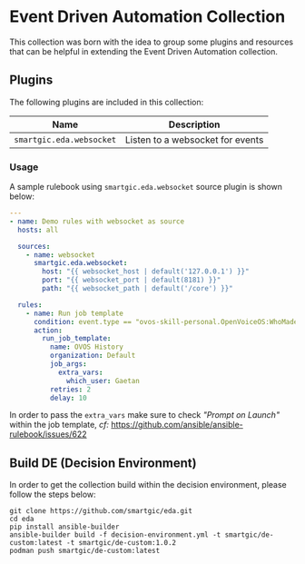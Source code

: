 # Event Driven Automation Collection

This collection was born with the idea to group some plugins and resources that can be helpful in extending the Event Driven Automation collection.

## Plugins

The following plugins are included in this collection:

| Name                     | Description                      |
| ------------------------ | -------------------------------- |
| `smartgic.eda.websocket` | Listen to a websocket for events |

### Usage

A sample rulebook using `smartgic.eda.websocket` source plugin is shown below:

```yaml
---
- name: Demo rules with websocket as source
  hosts: all

  sources:
    - name: websocket
      smartgic.eda.websocket:
        host: "{{ websocket_host | default('127.0.0.1') }}"
        port: "{{ websocket_port | default(8181) }}"
        path: "{{ websocket_path | default('/core') }}"

  rules:
    - name: Run job template
      condition: event.type == "ovos-skill-personal.OpenVoiceOS:WhoMadeYou.intent"
      action:
        run_job_template:
          name: OVOS History
          organization: Default
          job_args:
            extra_vars:
              which_user: Gaetan
          retries: 2
          delay: 10
```

In order to pass the `extra_vars` make sure to check *"Prompt on Launch"* within the job template, *cf:* https://github.com/ansible/ansible-rulebook/issues/622

## Build DE (Decision Environment)

In order to get the collection build within the decision environment, please follow the steps below:

```shell
git clone https://github.com/smartgic/eda.git
cd eda
pip install ansible-builder
ansible-builder build -f decision-environment.yml -t smartgic/de-custom:latest -t smartgic/de-custom:1.0.2
podman push smartgic/de-custom:latest
```
